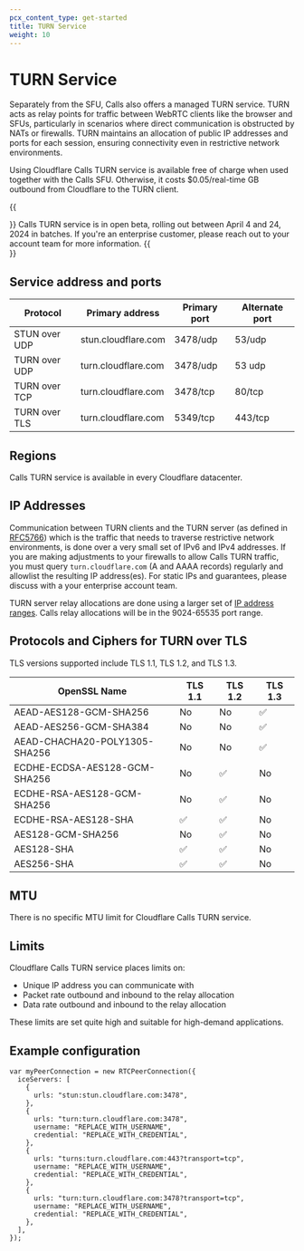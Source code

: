 ```yaml
---
pcx_content_type: get-started
title: TURN Service
weight: 10
---
```


# TURN Service

Separately from the SFU, Calls also offers a managed TURN service. TURN acts as relay points for traffic between WebRTC clients like the browser and SFUs, particularly in scenarios where direct communication is obstructed by NATs or firewalls. TURN maintains an allocation of public IP addresses and ports for each session, ensuring connectivity even in restrictive network environments.

Using Cloudflare Calls TURN service is available free of charge when used together with the Calls SFU. Otherwise, it costs $0.05/real-time GB outbound from Cloudflare to the TURN client.

{{<Aside type="warning">}}
Calls TURN service is in open beta, rolling out between April 4 and 24, 2024 in batches. If you're an enterprise customer, please reach out to your account team for more information.
{{</Aside>}}

## Service address and ports

|    Protocol   |           Primary address          | Primary port |  Alternate port |
|---------------|------------------------------------|--------------|-----------------|
| STUN over UDP | stun.cloudflare.com                | 3478/udp     | 53/udp          |
| TURN over UDP | turn.cloudflare.com                | 3478/udp     | 53 udp          |
| TURN over TCP | turn.cloudflare.com                | 3478/tcp     | 80/tcp          |
| TURN over TLS | turn.cloudflare.com                | 5349/tcp     | 443/tcp         |

## Regions

Calls TURN service is available in every Cloudflare datacenter. 

## IP Addresses

Communication between TURN clients and the TURN server (as defined in [RFC5766](https://datatracker.ietf.org/doc/html/rfc5766)) which is the traffic that needs to traverse restrictive network environments, is done over a very small set of IPv6 and IPv4 addresses. If you are making adjustments to your firewalls to allow Calls TURN traffic, you must query `turn.cloudflare.com` (A and AAAA records) regularly and allowlist the resulting IP address(es). For static IPs and guarantees, please discuss with a your enterprise account team.

TURN server relay allocations are done using a larger set of [IP address ranges](https://www.cloudflare.com/ips/). Calls relay allocations will be in the 9024-65535 port range.


## Protocols and Ciphers for TURN over TLS

TLS versions supported include TLS 1.1, TLS 1.2, and TLS 1.3.


| OpenSSL Name                        | TLS 1.1 | TLS 1.2 | TLS 1.3 |
| ----------------------------------- | ------- | ------- | ------- |
| AEAD-AES128-GCM-SHA256              | No      | No      | ✅      |
| AEAD-AES256-GCM-SHA384              | No      | No      | ✅      |
| AEAD-CHACHA20-POLY1305-SHA256       | No      | No      | ✅      |
| ECDHE-ECDSA-AES128-GCM-SHA256       | No      | ✅      | No      |
| ECDHE-RSA-AES128-GCM-SHA256         | No      | ✅      | No      |
| ECDHE-RSA-AES128-SHA                | ✅      | ✅      | No      |
| AES128-GCM-SHA256                   | No      | ✅      | No      |
| AES128-SHA                          | ✅      | ✅      | No      |
| AES256-SHA                          | ✅      | ✅      | No      |

## MTU

There is no specific MTU limit for Cloudflare Calls TURN service.

## Limits

Cloudflare Calls TURN service places limits on:

- Unique IP address you can communicate with
- Packet rate outbound and inbound to the relay allocation
- Data rate outbound and inbound to the relay allocation

These limits are set quite high and suitable for high-demand applications.

## Example configuration

```
var myPeerConnection = new RTCPeerConnection({
  iceServers: [
    {
      urls: "stun:stun.cloudflare.com:3478",
    },
    {
      urls: "turn:turn.cloudflare.com:3478",
      username: "REPLACE_WITH_USERNAME",
      credential: "REPLACE_WITH_CREDENTIAL",
    },
    {
      urls: "turns:turn.cloudflare.com:443?transport=tcp",
      username: "REPLACE_WITH_USERNAME",
      credential: "REPLACE_WITH_CREDENTIAL",
    },
    {
      urls: "turn:turn.cloudflare.com:3478?transport=tcp",
      username: "REPLACE_WITH_USERNAME",
      credential: "REPLACE_WITH_CREDENTIAL",
    },
  ],
});
```

